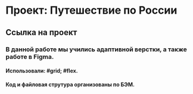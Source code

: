 # Проект: Путешествие по России

## Ссылка на проект

### В данной работе мы учились адаптивной верстки, а также работе в Figma.

#### Использовали: #grid; #flex.
#### Код и файловая струтура организованы по БЭМ.

